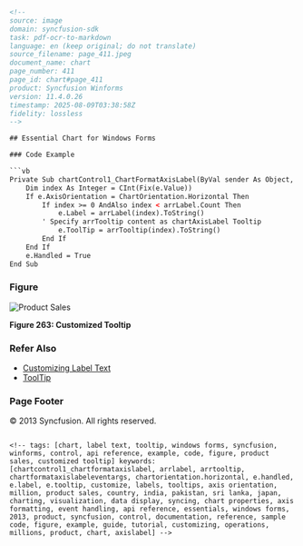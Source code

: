 ```html
<!-- 
source: image
domain: syncfusion-sdk
task: pdf-ocr-to-markdown
language: en (keep original; do not translate)
source_filename: page_411.jpeg
document_name: chart
page_number: 411
page_id: chart#page_411
product: Syncfusion Winforms
version: 11.4.0.26
timestamp: 2025-08-09T03:38:58Z
fidelity: lossless
-->

## Essential Chart for Windows Forms

### Code Example

```vb
Private Sub chartControl1_ChartFormatAxisLabel(ByVal sender As Object, ByVal e As ChartFormatAxisLabelEventArgs)
    Dim index As Integer = CInt(Fix(e.Value))
    If e.AxisOrientation = ChartOrientation.Horizontal Then
        If index >= 0 AndAlso index < arrLabel.Count Then
            e.Label = arrLabel(index).ToString()
        ' Specify arrTooltip content as chartAxisLabel Tooltip
            e.ToolTip = arrTooltip(index).ToString()
        End If
    End If
    e.Handled = True
End Sub
```

### Figure

![Product Sales](https://example.com/product_sales_image)

**Figure 263: Customized Tooltip**

### Refer Also

- [Customizing Label Text](#)
- [ToolTip](#)

### Page Footer

© 2013 Syncfusion. All rights reserved.
```

<!-- tags: [chart, label text, tooltip, windows forms, syncfusion, winforms, control, api reference, example, code, figure, product sales, customized tooltip] keywords: [chartcontrol1_chartformataxislabel, arrlabel, arrtooltip, chartformataxislabeleventargs, chartorientation.horizontal, e.handled, e.label, e.tooltip, customize, labels, tooltips, axis orientation, million, product sales, country, india, pakistan, sri lanka, japan, charting, visualization, data display, syncing, chart properties, axis formatting, event handling, api reference, essentials, windows forms, 2013, product, syncfusion, control, documentation, reference, sample code, figure, example, guide, tutorial, customizing, operations, millions, product, chart, axislabel] -->
```